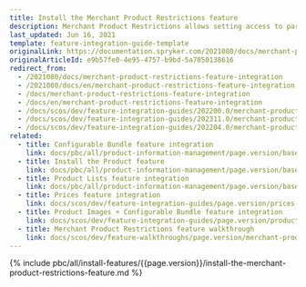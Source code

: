 ```yaml
---
title: Install the Merchant Product Restrictions feature
description: Merchant Product Restrictions allows setting access to particular products. This guide describes the process of integrating the feature into a project.
last_updated: Jun 16, 2021
template: feature-integration-guide-template
originalLink: https://documentation.spryker.com/2021080/docs/merchant-product-restrictions-feature-integration
originalArticleId: e9b57fe0-4e95-4757-b9bd-5a7850138616
redirect_from:
  - /2021080/docs/merchant-product-restrictions-feature-integration
  - /2021080/docs/en/merchant-product-restrictions-feature-integration
  - /docs/merchant-product-restrictions-feature-integration
  - /docs/en/merchant-product-restrictions-feature-integration
  - /docs/scos/dev/feature-integration-guides/202200.0/merchant-product-restrictions-feature-integration.html
  - /docs/scos/dev/feature-integration-guides/202311.0/merchant-product-restrictions-feature-integration.html
  - /docs/scos/dev/feature-integration-guides/202204.0/merchant-product-restrictions-feature-integration.html
related:
  - title: Configurable Bundle feature integration
    link: docs/pbc/all/product-information-management/page.version/base-shop/install-and-upgrade/install-features/install-the-configurable-bundle-feature.html
  - title: Install the Product feature
    link: docs/pbc/all/product-information-management/page.version/base-shop/install-and-upgrade/install-features/install-the-product-feature.html
  - title: Product Lists feature integration
    link: docs/pbc/all/product-information-management/page.version/base-shop/install-and-upgrade/install-features/install-the-product-lists-feature.html
  - title: Prices feature integration
    link: docs/scos/dev/feature-integration-guides/page.version/prices-feature-integration.html
  - title: Product Images + Configurable Bundle feature integration
    link: docs/scos/dev/feature-integration-guides/page.version/product-images-configurable-bundle-feature-integration.html
  - title: Merchant Product Restrictions feature walkthrough
    link: docs/scos/dev/feature-walkthroughs/page.version/merchant-product-restrictions-feature-walkthrough/merchant-product-restrictions-feature-walkthrough.html
---
```


{% include pbc/all/install-features/{{page.version}}/install-the-merchant-product-restrictions-feature.md %} <!-- To edit, see /_includes/pbc/all/install-features/202204.0/install-the-merchant-product-restrictions-feature.md -->
